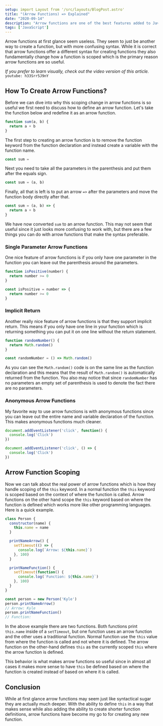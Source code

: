 ```yaml
---
setup: import Layout from '/src/layouts/BlogPost.astro'
title: "(Arrow Functions) => Explained"
date: "2020-09-14"
description: "Arrow functions are one of the best features added to JavaScript and in this article I will explain everything you need to know about them."
tags: ['JavaScript']
---
```


Arrow functions at first glance seem useless. They seem to just be another way to create a function, but with more confusing syntax. While it is correct that arrow functions offer a different syntax for creating functions they also fundamentally change how a function is scoped which is the primary reason arrow functions are so useful.

*If you prefer to learn visually, check out the video version of this article.*
`youtube: h33Srr5J9nY`

## How To Create Arrow Functions?

Before we can dive into why this scoping change in arrow functions is so useful we first need to discuss how to define an arrow function. Let's take the function below and redefine it as an arrow function.
```js
function sum(a, b) {
  return a + b
}
```
The first step to creating an arrow function is to remove the function keyword from the function declaration and instead create a variable with the function name.
```js
const sum = 
```
Next you need to take all the parameters in the parenthesis and put them after the equals sign.
```js
const sum = (a, b)
```
Finally, all that is left is to put an arrow `=>` after the parameters and move the function body directly after that.
```js
const sum = (a, b) => {
  return a + b
}
```
We have now converted `sum` to an arrow function. This may not seem that useful since it just looks more confusing to work with, but there are a few things you can do with arrow functions that make the syntax preferable.

### Single Parameter Arrow Functions

One nice feature of arrow functions is if you only have one parameter in the function you can leave out the parenthesis around the parameters.
```js
function isPositive(number) {
  return number >= 0
}
```
```js
const isPositive = number => {
  return number >= 0
}
```

### Implicit Return

Another really nice feature of arrow functions is that they support implicit return. This means if you only have one line in your function which is returning something you can put it on one line without the return statement.
```js
function randomNumber() {
  return Math.random()
}
```
```js
const randomNumber = () => Math.random()
```
As you can see the `Math.random()` code is on the same line as the function declaration and this means that the result of `Math.random()` is automatically returned from the function. You also may notice that since `randomNumber` has no parameters an empty set of parenthesis is used to denote the fact there are no parameters.

### Anonymous Arrow Functions

My favorite way to use arrow functions is with anonymous functions since you can leave out the entire name and variable declaration of the function. This makes anonymous functions much cleaner.
```js
document.addEventListener('click', function() {
  console.log('Click')
})
```
```js
document.addEventListener('click', () => {
  console.log('Click')
})
```

## Arrow Function Scoping

Now we can talk about the real power of arrow functions which is how they handle scoping of the `this` keyword. In a normal function the `this` keyword is scoped based on the context of where the function is called. Arrow functions on the other hand scope the `this` keyword based on where the function is defined which works more like other programming languages. Here is a quick example.
```js
class Person {
  constructor(name) {
    this.name = name
  }

  printNameArrow() {
    setTimeout(() => {
      console.log(`Arrow: ${this.name}`)
    }, 100)
  }

  printNameFunction() {
    setTimeout(function() {
      console.log(`Function: ${this.name}`)
    }, 100)
  }
}

const person = new Person('Kyle')
person.printNameArrow()
// Arrow: Kyle
person.printNameFunction()
// Function: 
```
In the above example there are two functions. Both functions print `this.name` inside of a `setTimeout`, but one function uses an arrow function and the other uses a traditional function. Normal function use the `this` value from where the function is called and not where it is defined. The arrow function on the other-hand defines `this` as the currently scoped `this` where the arrow function is defined.

This behavior is what makes arrow functions so useful since in almost all cases it makes more sense to have `this` be defined based on where the function is created instead of based on where it is called.

## Conclusion

While at first glance arrow functions may seem just like syntactical sugar they are actually much deeper. With the ability to define `this` in a way that makes sense while also adding the ability to create shorter function definitions, arrow functions have become my go to for creating any new function.